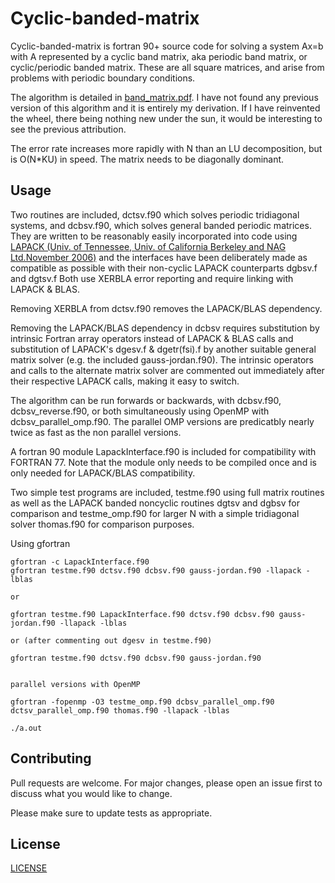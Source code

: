 # Cyclic-banded-matrix

Cyclic-banded-matrix is fortran 90+ source code for solving a system Ax=b with A represented by a cyclic band matrix, aka periodic band matrix, or cyclic/periodic banded matrix. These are all square matrices, and arise from problems with periodic boundary conditions.

The algorithm is detailed in [band_matrix.pdf](https://github.com/mostlyharmlessone/cyclic-banded-matrix/blob/main/band_matrix.pdf).  I have not found any previous version of this algorithm and it is entirely my derivation. If I have reinvented the wheel, there being nothing new under the sun, it would be interesting to see the previous attribution.

The error rate increases more rapidly with N than an LU decomposition, but is O(N*KU) in speed.  The matrix needs to be diagonally dominant.

## Usage

Two routines are included, dctsv.f90 which solves periodic tridiagonal systems, and dcbsv.f90, which solves general banded periodic matrices.
They are written to be reasonably easily incorporated into code using [LAPACK (Univ. of Tennessee, Univ. of California Berkeley and NAG Ltd.November 2006)](http://www.netlib.org/lapack/) and the interfaces have been deliberately made as compatible as possible with their non-cyclic LAPACK counterparts dgbsv.f and dgtsv.f
Both use XERBLA error reporting and require linking with LAPACK & BLAS. 

Removing XERBLA from dctsv.f90 removes the LAPACK/BLAS dependency.

Removing the LAPACK/BLAS dependency in dcbsv requires substitution by intrinsic Fortran array operators instead of LAPACK & BLAS calls and substitution of LAPACK's dgesv.f  & dgetr(fsi).f by another suitable general matrix solver (e.g. the included gauss-jordan.f90).  The intrinsic operators and calls to the alternate matrix solver are commented out immediately after their respective LAPACK calls, making it easy to switch.

The algorithm can be run forwards or backwards, with dcbsv.f90, dcbsv_reverse.f90, or both simultaneously using OpenMP with dcbsv_parallel_omp.f90.   The parallel OMP versions are predicatbly nearly twice as fast as the non parallel versions.

A fortran 90 module LapackInterface.f90 is included for compatibility with FORTRAN 77. Note that the module only needs to be compiled once and is only needed for LAPACK/BLAS compatibility.

Two simple test programs are included, testme.f90 using full matrix routines as well as the LAPACK banded noncyclic routines dgtsv and dgbsv for comparison and testme_omp.f90 for larger N with a simple tridiagonal solver thomas.f90 for comparison purposes.

Using gfortran
```
gfortran -c LapackInterface.f90
gfortran testme.f90 dctsv.f90 dcbsv.f90 gauss-jordan.f90 -llapack -lblas

or

gfortran testme.f90 LapackInterface.f90 dctsv.f90 dcbsv.f90 gauss-jordan.f90 -llapack -lblas

or (after commenting out dgesv in testme.f90)

gfortran testme.f90 dctsv.f90 dcbsv.f90 gauss-jordan.f90


parallel versions with OpenMP

gfortran -fopenmp -O3 testme_omp.f90 dcbsv_parallel_omp.f90 dctsv_parallel_omp.f90 thomas.f90 -llapack -lblas

./a.out

```

## Contributing

Pull requests are welcome. For major changes, please open an issue first to discuss what you would like to change.

Please make sure to update tests as appropriate.

## License
[LICENSE](https://github.com/mostlyharmlessone/cyclic-banded-matrix/blob/main/LICENSE)

